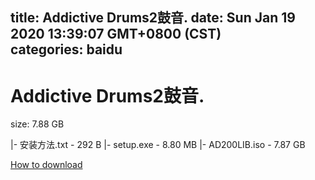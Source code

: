 
title: Addictive Drums2鼓音.
date: Sun Jan 19 2020 13:39:07 GMT+0800 (CST)    
categories: baidu
---

# Addictive Drums2鼓音.
size: 7.88 GB
 
 
|- 安装方法.txt - 292 B
|- setup.exe - 8.80 MB
|- AD200LIB.iso - 7.87 GB

[How to download](https://bpcam.bemobtrk.com/go/2ceec3aa-1ca2-46d6-b9ff-aaa5c184517c?jno=4434)